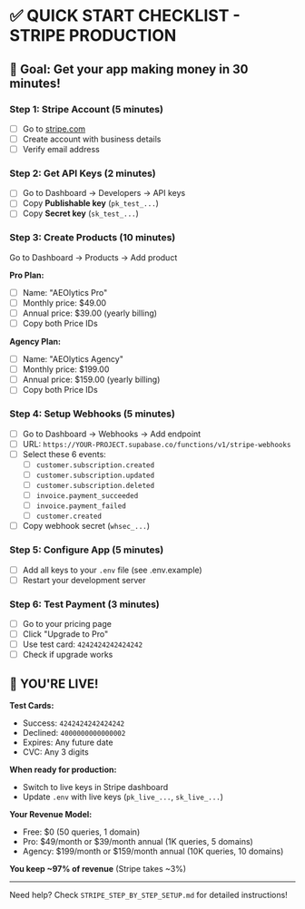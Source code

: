 # ✅ QUICK START CHECKLIST - STRIPE PRODUCTION

## 🎯 Goal: Get your app making money in 30 minutes!

### Step 1: Stripe Account (5 minutes)
- [ ] Go to [stripe.com](https://stripe.com) 
- [ ] Create account with business details
- [ ] Verify email address

### Step 2: Get API Keys (2 minutes)  
- [ ] Go to Dashboard → Developers → API keys
- [ ] Copy **Publishable key** (`pk_test_...`)
- [ ] Copy **Secret key** (`sk_test_...`)

### Step 3: Create Products (10 minutes)
Go to Dashboard → Products → Add product

**Pro Plan:**
- [ ] Name: "AEOlytics Pro"
- [ ] Monthly price: $49.00
- [ ] Annual price: $39.00 (yearly billing)
- [ ] Copy both Price IDs

**Agency Plan:**  
- [ ] Name: "AEOlytics Agency"
- [ ] Monthly price: $199.00
- [ ] Annual price: $159.00 (yearly billing)
- [ ] Copy both Price IDs

### Step 4: Setup Webhooks (5 minutes)
- [ ] Go to Dashboard → Webhooks → Add endpoint
- [ ] URL: `https://YOUR-PROJECT.supabase.co/functions/v1/stripe-webhooks`
- [ ] Select these 6 events:
  - [ ] `customer.subscription.created`
  - [ ] `customer.subscription.updated`
  - [ ] `customer.subscription.deleted` 
  - [ ] `invoice.payment_succeeded`
  - [ ] `invoice.payment_failed`
  - [ ] `customer.created`
- [ ] Copy webhook secret (`whsec_...`)

### Step 5: Configure App (5 minutes)
- [ ] Add all keys to your `.env` file (see .env.example)
- [ ] Restart your development server

### Step 6: Test Payment (3 minutes)
- [ ] Go to your pricing page
- [ ] Click "Upgrade to Pro"
- [ ] Use test card: `4242424242424242`
- [ ] Check if upgrade works

## 🎉 YOU'RE LIVE!

**Test Cards:**
- Success: `4242424242424242`
- Declined: `4000000000000002`
- Expires: Any future date
- CVC: Any 3 digits

**When ready for production:**
- Switch to live keys in Stripe dashboard
- Update `.env` with live keys (`pk_live_...`, `sk_live_...`)

**Your Revenue Model:**
- Free: $0 (50 queries, 1 domain)
- Pro: $49/month or $39/month annual (1K queries, 5 domains)  
- Agency: $199/month or $159/month annual (10K queries, 10 domains)

**You keep ~97% of revenue** (Stripe takes ~3%)

---

Need help? Check `STRIPE_STEP_BY_STEP_SETUP.md` for detailed instructions!
